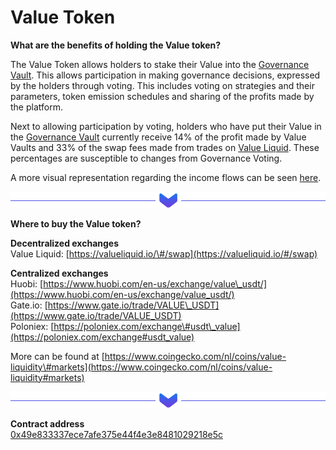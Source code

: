 # Value Token

**What are the benefits of holding the Value token?**

The Value Token allows holders to stake their Value into the [Governance Vault](products/governance-vault.md). This allows participation in making governance decisions, expressed by the holders through voting.  This includes voting on strategies and their parameters, token emission schedules and sharing of the profits made by the platform.

Next to allowing participation by voting, holders who have put their Value in the [Governance Vault](products/governance-vault.md) currently receive 14% of the profit made by Value Vaults and 33% of the swap fees made from trades on [Value Liquid](products/value-liquid.md). These percentages are susceptible to changes from Governance Voting. 

A more visual representation regarding the income flows can be seen [here](products/governance-vault.md).

![](.gitbook/assets/value-seperator.png)

**Where to buy the Value token?**  
  
**Decentralized exchanges**  
Value Liquid: [https://valueliquid.io/\#/swap](https://valueliquid.io/#/swap) 

**Centralized exchanges**  
Huobi: [https://www.huobi.com/en-us/exchange/value\_usdt/](https://www.huobi.com/en-us/exchange/value_usdt/)  
Gate.io: [https://www.gate.io/trade/VALUE\_USDT](https://www.gate.io/trade/VALUE_USDT)  
Poloniex: [https://poloniex.com/exchange\#usdt\_value](https://poloniex.com/exchange#usdt_value)  


More can be found at [https://www.coingecko.com/nl/coins/value-liquidity\#markets](https://www.coingecko.com/nl/coins/value-liquidity#markets)

![](.gitbook/assets/value-seperator.png)

**Contract address**  
[0x49e833337ece7afe375e44f4e3e8481029218e5c](https://etherscan.io/address/0x49e833337ece7afe375e44f4e3e8481029218e5c)


